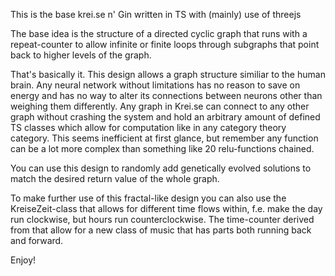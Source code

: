 This is the base krei.se n' Gin written in TS with (mainly) use of threejs

The base idea is the structure of a directed cyclic graph that runs with a repeat-counter to allow infinite or finite loops through subgraphs that point back to higher levels of the graph.

That's basically it. This design allows a graph structure similiar to the human brain. Any neural network without limitations has no reason to save on energy and has no way to alter its connections between neurons other than weighing them differently. Any graph in Krei.se can connect to any other graph without crashing the system and hold an arbitrary amount of defined TS classes which allow for computation like in any category theory category. This seems inefficient at first glance, but remember any function can be a lot more complex than something like 20 relu-functions chained.

You can use this design to randomly add genetically evolved solutions to match the desired return value of the whole graph.

To make further use of this fractal-like design you can also use the KreiseZeit-class that allows for different time flows within, f.e. make the day run clockwise, but hours run counterclockwise. The time-counter derived from that allow for a new class of music that has parts both running back and forward.

Enjoy!
